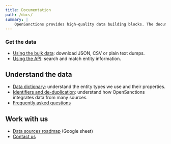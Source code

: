 ```yaml
---
title: Documentation
path: /docs/
summary: |
    OpenSanctions provides high-quality data building blocks. The documentation will guide you through how to access the data via API or bulk data, and how to interpret the structure of the material itself.
---
```


### Get the data

* [Using the bulk data](/docs/bulk/): download JSON, CSV or plain text dumps.
* [Using the API](/docs/api/): search and match entity information.

## Understand the data

* [Data dictionary](/reference/): understand the entity types we use and their properties.
* [Identifiers and de-duplication](/docs/identifiers/): understand how OpenSanctions integrates data from many sources.
* [Frequently asked questions](/docs/faq/)

## Work with us

* [Data sources roadmap](https://bit.ly/osa-sources) (Google sheet)
* [Contact us](/contact/)
